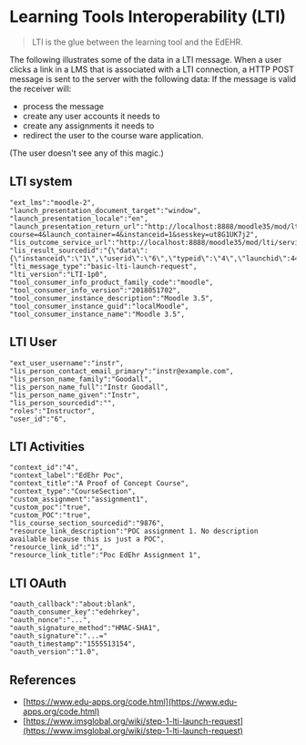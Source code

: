 # Learning Tools Interoperability (LTI)

> LTI is the glue between the learning tool and the EdEHR.

The following illustrates some of the data in a LTI message.  When a user clicks a link
in a LMS that is associated with a LTI connection, a HTTP POST message is 
sent to the server with the following data: If the message is valid the
receiver will:
- process the message
- create any user accounts it needs to
- create any assignments it needs to 
- redirect the user to the course ware application. 

(The user doesn't see any of this magic.)

## LTI system

```
"ext_lms":"moodle-2",
"launch_presentation_document_target":"window",
"launch_presentation_locale":"en",
"launch_presentation_return_url":"http://localhost:8888/moodle35/mod/lti/return.php?course=4&launch_container=4&instanceid=1&sesskey=ut8G1UK7j2",
"lis_outcome_service_url":"http://localhost:8888/moodle35/mod/lti/service.php",
"lis_result_sourcedid":"{\"data\":{\"instanceid\":\"1\",\"userid\":\"6\",\"typeid\":\"4\",\"launchid\":449591125},\"hash\":\"2296e83a755070c596526b49d2a35eb06d24f16fde942a8c8d552e7dd01600bc\"}",
"lti_message_type":"basic-lti-launch-request",
"lti_version":"LTI-1p0",
"tool_consumer_info_product_family_code":"moodle",
"tool_consumer_info_version":"2018051702",
"tool_consumer_instance_description":"Moodle 3.5",
"tool_consumer_instance_guid":"localMoodle",
"tool_consumer_instance_name":"Moodle 3.5",
```

## LTI User

```
"ext_user_username":"instr",
"lis_person_contact_email_primary":"instr@example.com",
"lis_person_name_family":"Goodall",
"lis_person_name_full":"Instr Goodall",
"lis_person_name_given":"Instr",
"lis_person_sourcedid":"",
"roles":"Instructor",
"user_id":"6",
```

## LTI Activities
```
"context_id":"4",
"context_label":"EdEhr Poc",
"context_title":"A Proof of Concept Course",
"context_type":"CourseSection",
"custom_assignment":"assignment1",
"custom_poc":"true",
"custom_POC":"true",
"lis_course_section_sourcedid":"9876",
"resource_link_description":"POC assignment 1. No description available because this is just a POC",
"resource_link_id":"1",
"resource_link_title":"Poc EdEhr Assignment 1",
```


## LTI OAuth
```
"oauth_callback":"about:blank",
"oauth_consumer_key":"edehrkey",
"oauth_nonce":"...",
"oauth_signature_method":"HMAC-SHA1",
"oauth_signature":"...="
"oauth_timestamp":"1555513154",
"oauth_version":"1.0",
```

## References

- [https://www.edu-apps.org/code.html](https://www.edu-apps.org/code.html)
- [https://www.imsglobal.org/wiki/step-1-lti-launch-request](https://www.imsglobal.org/wiki/step-1-lti-launch-request)